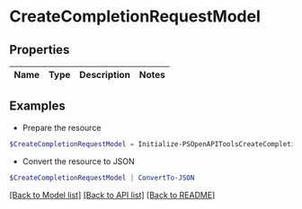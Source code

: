 # CreateCompletionRequestModel
## Properties

Name | Type | Description | Notes
------------ | ------------- | ------------- | -------------

## Examples

- Prepare the resource
```powershell
$CreateCompletionRequestModel = Initialize-PSOpenAPIToolsCreateCompletionRequestModel 
```

- Convert the resource to JSON
```powershell
$CreateCompletionRequestModel | ConvertTo-JSON
```

[[Back to Model list]](../README.md#documentation-for-models) [[Back to API list]](../README.md#documentation-for-api-endpoints) [[Back to README]](../README.md)

